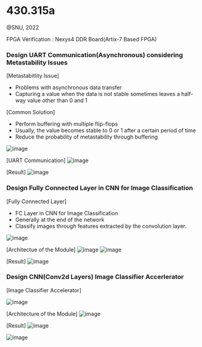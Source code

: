 # 430.315a

@SNU, 2022 

FPGA Verification : Nexys4 DDR Board(Artix-7 Based FPGA)
### Design UART Communication(Asynchronous) considering Metastability Issues
[Metastabitlity Issue]
- Problems with asynchronous data transfer
- Capturing a value when the data is not stable sometimes leaves a half-way value other than 0 and 1

[Common Solution]
- Perform buffering with multiple flip-flops
- Usually, the value becomes stable to 0 or 1 after a certain period of time
- Reduce the probability of metastability through buffering

![image](https://github.com/moonjayden/430.315a/assets/139466574/8778cfa1-f240-4117-b536-8eeea4bd7e67)

[UART Communication]
![image](https://github.com/moonjayden/430.315a/assets/139466574/e5f1e02b-8539-4bbf-b7c7-7839414393bb)

[Result]
![image](https://github.com/moonjayden/430.315a/assets/139466574/58030134-6b55-49d2-b9f3-da773fc23c91)


### Design Fully Connected Layer in CNN for Image Classification
[Fully Connected Layer]
- FC Layer in CNN for Image Classification
- Generally at the end of the network
- Classify images through features extracted by the convolution layer.

![image](https://github.com/moonjayden/430.315a/assets/139466574/0bdd324e-a74a-49ed-901a-fb356605bb5f)


[Architectue of the Module]
![image](https://github.com/moonjayden/430.315A/assets/139466574/67a7336b-61e0-48d5-b4dc-fcbf430c1888)
![image](https://github.com/moonjayden/430.315a/assets/139466574/18dc5aaa-c693-45a7-b253-01f9dc1308f6)

[Result]
![image](https://github.com/moonjayden/430.315a/assets/139466574/a74e1255-0d21-4120-813d-2c320bd8546a)



### Design CNN(Conv2d Layers) Image Classifier Accerlerator

[Image Classifier Accelerator]

![image](https://github.com/moonjayden/430.315a/assets/139466574/0e1f8cc1-ca3a-4537-ba64-1ebcfe90bd50)

[Architecture of the Module]
![image](https://github.com/moonjayden/430.315A/assets/139466574/925ece25-b164-4b6c-b55f-0e2f57cf2ec4)

[Result]
![image](https://github.com/moonjayden/430.315a/assets/139466574/31151ae4-e637-4d11-a3d0-05691d756451)

![image](https://github.com/moonjayden/430.315a/assets/139466574/7804056e-9291-47ea-91d9-910d191a8a1b)

